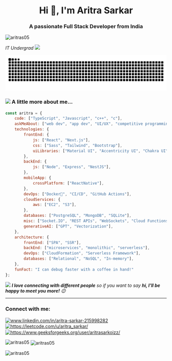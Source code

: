 <h1 align="center">Hi 👋, I'm Aritra Sarkar</h1>
<h3 align="center">A passionate Full Stack Developer from India</h3>

<p align="left"> <img src="https://komarev.com/ghpvc/?username=aritras05&label=Profile%20views&color=0e75b6&style=flat" alt="aritras05" /> </p>
<p><em> IT Undergrad
</a><img src="https://media.giphy.com/media/WUlplcMpOCEmTGBtBW/giphy.gif" width="30"> 
</em></p>

<picture>
  <source media="(prefers-color-scheme: dark)" srcset="https://raw.githubusercontent.com/AritraS05/AritraS05/output/github-snake-dark.svg" />
  <source media="(prefers-color-scheme: light)" srcset="https://raw.githubusercontent.com/AritraS05/AritraS05/output/github-snake.svg" />
  <img alt="github-snake" src="https://raw.githubusercontent.com/AritraS05/AritraS05/output/github-snake.svg" />
</picture>


### <img src="https://media.giphy.com/media/VgCDAzcKvsR6OM0uWg/giphy.gif" width="50"> A little more about me...  

```javascript
const aritra = {
    code: ["TypeScript", "Javascript", "c++", "c"],
    askMeAbout: ["web dev", "app dev", "UI/UX", "competitive programming"],
    technologies: {
        frontEnd: {
            js: ["React", "Next.js"],
            css: ["Sass", "Tailwind", "Bootstrap"],
            uiLibraries: ["Material UI", "Accentricity UI", "Chakra UI"],
        },
        backEnd: {
            js: ["Node", "Express", "NestJS"],
        },
        mobileApp: {
            crossPlatform: ["ReactNative"],
        },
        devOps: ["Docker🐳", "CI/CD", "GitHub Actions"],
        cloudServices: {
            aws: ["EC2", "S3"],
        },
        databases: ["PostgreSQL", "MongoDB", "SQLite"],
        misc: ["Socket.IO", "REST APIs", "WebSockets", "Cloud Functions"],
        generativeAI: ["GPT", "Vectorization"],
    },
    architecture: {
        frontEnd: ["SPA", "SSR"],
        backEnd: ["microservices", "monolithic", "serverless"],
        devOps: ["CloudFormation", "Serverless Framework"],
        databases: ["Relational", "NoSQL", "In-memory"],
    },
    funFact: "I can debug faster with a coffee in hand!"
};
```

<img src="https://media.giphy.com/media/LnQjpWaON8nhr21vNW/giphy.gif" width="60"> <em><b>I love connecting with different people</b> so if you want to say <b>hi, I'll be happy to meet you more!</b> 😊</em>

---


<h3 align="left">Connect with me:</h3>
<p align="left">
<a href="https://linkedin.com/in/aritra-sarkar-215998282" target="blank"><img align="center" src="https://raw.githubusercontent.com/rahuldkjain/github-profile-readme-generator/master/src/images/icons/Social/linked-in-alt.svg" alt="www.linkedin.com/in/aritra-sarkar-215998282" height="30" width="40" /></a>
<a href="https://www.leetcode.com/https://leetcode.com/u/aritra_sarkar/" target="blank"><img align="center" src="https://raw.githubusercontent.com/rahuldkjain/github-profile-readme-generator/master/src/images/icons/Social/leet-code.svg" alt="https://leetcode.com/u/aritra_sarkar/" height="30" width="40" /></a>
<a href="https://auth.geeksforgeeks.org/user/https://www.geeksforgeeks.org/user/aritrasarkoizz/" target="blank"><img align="center" src="https://raw.githubusercontent.com/rahuldkjain/github-profile-readme-generator/master/src/images/icons/Social/geeks-for-geeks.svg" alt="https://www.geeksforgeeks.org/user/aritrasarkoizz/" height="30" width="40" /></a>
</p>

<p><img align="left" src="https://github-readme-stats.vercel.app/api/top-langs?username=aritras05&show_icons=true&locale=en&layout=compact" alt="aritras05" /></p>

<p>&nbsp;<img align="center" src="https://github-readme-stats.vercel.app/api?username=aritras05&show_icons=true&locale=en" alt="aritras05" /></p>

<p><img align="center" src="https://github-readme-streak-stats.herokuapp.com/?user=aritras05&" alt="aritras05" /></p>
